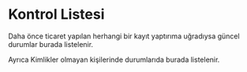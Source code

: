 # Kontrol Listesi

Daha önce ticaret yapılan herhangi bir kayıt yaptırıma uğradıysa güncel durumlar burada listelenir.

Ayrıca Kimlikler olmayan kişilerinde durumlarıda burada listelenir.
